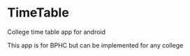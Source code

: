 # TimeTable
College time table app for android

This app is for BPHC but can be implemented for any college
